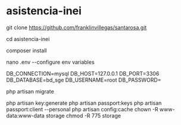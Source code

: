 # asistencia-inei

git clone https://github.com/franklinvillegas/santarosa.git

cd asistencia-inei

composer install

nano .env
--configure env variables

DB_CONNECTION=mysql
DB_HOST=127.0.0.1
DB_PORT=3306
DB_DATABASE=bd_sge
DB_USERNAME=root
DB_PASSWORD=

php artisan migrate

php artisan key:generate
php artisan passport:keys
php artisan passport:client --personal
php artisan config:cache
chown -R www-data:www-data storage
chmod -R 775 storage
